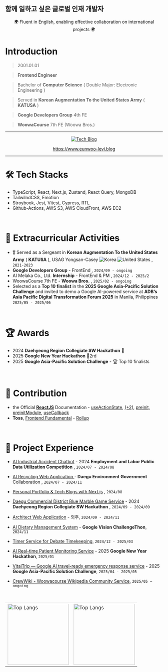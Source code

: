 ## 함께 일하고 싶은 글로벌 인재 개발자

<div align="center">
  <div>🌍 Fluent in English, enabling effective collaboration on international projects 🌍 </div> 
</div>

# Introduction

> 2001.01.01

> **Frontend Engineer**

> Bachelor of **Computer Science** ( Double Major: Electronic Engineering )

> Served in **Korean Augmentation To the United States Army** ( **KATUSA** )

> **Google Developers Group** 4th FE

> **WoowaCourse** 7th FE (Woowa Bros.)

***

<div align="center">
  <a href="https://www.eunwoo-levi.blog" target="_blank">
    <img src="https://img.shields.io/badge/Personal%20Next.js%20Tech%20Blog-20232A?style=for-the-badge&logo=nextdotjs&logoColor=white" alt="Tech Blog" />
  </a>

  <br/>
  
  <a href="https://www.eunwoo-levi.blog">https://www.eunwoo-levi.blog</a>

</div>

***

# 🛠️ Tech Stacks
- TypeScript, React, Next.js, Zustand, React Query, MongoDB
- TailwilndCSS, Emotion
- Stroybook, Jest, Vitest, Cypress, RTL
- Github-Actions, AWS S3, AWS CloudFront, AWS EC2

<br/>

# 🌟 Extracurricular Activities

- 🎖️ Served as a Sergeant in **Korean Augmentation To the United States Army** ( **KATUSA** ), USAG Yongsan-Casey  <img src="https://raw.githubusercontent.com/stevenrskelton/flag-icon/master/png/16/country-4x3/kr.png" alt="Korea" title="Korea"> <img src="https://raw.githubusercontent.com/stevenrskelton/flag-icon/master/png/16/country-4x3/us.png" alt="United States" title="United States"> , `2021-2023`
- **Google Developers Group** - FrontEnd , `2024/09 - ongoing`
- AI Melaka Co., Ltd. **Internship** - FrontEnd & PM , `2024/12 - 2025/2`
- WoowaCourse 7th FE - **Woowa Bros.** , `2025/02 - ongoing`
- Selected as a **Top 10 finalist** in the **2025 Google Asia-Pacific Solution Challenge** and invited to demo a Google AI-powered service at **ADB’s Asia Pacific Digital Transformation Forum 2025** in Manila, Philippines `2025/05 - 2025/06`

<br/>

# 🏆 Awards

- 2024 **Daehyeong Region Collegiate SW Hackathon** 🥉
- 2025 **Google New Year Hackathon** 🥈2rd
- 2025 **Google Asia-Pacific Solution Challenge** - 🏆 Top 10 finalists

<br/>

# 📌 Contribution

- the Official **[ReactJS](https://react.dev)** Documentation - <a href="https://github.com/reactjs/ko.react.dev/pull/1194#event-17655978562">useActionState</a>, <a href="https://github.com/reactjs/ko.react.dev/pull/1196"> (+2)</a>, <a href="https://github.com/reactjs/ko.react.dev/pull/1197">preinit</a>, <a href="https://github.com/reactjs/ko.react.dev/pull/1198">preinitModule</a>, <a href="https://github.com/reactjs/ko.react.dev/pull/1202">useCallback</a>
- **Toss**, [Frontend Fundamental](https://frontend-fundamentals.com/bundling) - <a href="https://github.com/toss/frontend-fundamentals/pull/267#event-17736971625">Rollup</a>

<br/>

# 💼 Project Experience

- <a href="https://github.com/Injury-law-assist" target="_blank">AI Industrial Accident Chatbot</a> - 2024 **Employment and Labor Public Data Utilization Competition** , `2024/07 - 2024/08`
  
- <a href="https://github.com/AI-Recycling-Service-Ecobuddy/FullStack" target="_blank">AI Recycling Web Application </a> - **Daegu Environment Government** Collaboration , `2024/07 - 2024/11`
    
- <a href="https://eunwoo-levi.blog" target="_blank">Personal Portfolio & Tech Blogs with Next.js</a> , `2024/08`
    
- <a href="https://github.com/commercial-game-service/Frontend" target="_blank">Daegu Commercial District Blue Marble Game Service</a> - 2024 **Daehyeong Region Collegiate SW Hackathon** , `2024/09 - 2024/09`
    
- <a href="https://github.com/eunwoo-levi/architect-web" target="_blank">Architect Web Application</a> - 외주, `2024/09 - 2024/11`
    
- <a href="https://github.com/AI-Food-Analysis-Google-Challengethon" target="_blank">AI Dietary Management System</a> - **Google Vision ChallengeThon**, `2024/11`
    
- <a href="https://github.com/debate-timer/debate-timer-fe" target="_blank">Timer Service for Debate Timekeeping</a>, `2024/12 - 2025/03`
    
- <a href="https://drive.google.com/file/d/1lJTyVYMgg1W0HQbOAtVb8eMCiaIqxrwT/view" target="_blank">AI Real-time Patient Monitoring Service</a> - 2025 **Google New Year Hackathon**, `2025/01`
    
- <a href="https://github.com/GDG-on-Campus-KNU/4th-SC-Team-5-FE" target="_blank">VitalTrip — Google AI travel-ready emergency response service</a> - 2025 **Google Asia-Pacific Solution Challenge**, `2025/04 - 2025/05`
    
- <a href="https://crew-wiki.site/wiki/%EB%8C%80%EB%AC%B8" target="_blank">CrewWiki - Woowacourse Wikipedia Community Service</a>, `2025/05 ~ ongoing`

<br/>

<div align="center">
  <table>
    <tr>
      <td>
        <img src="https://github-readme-stats.vercel.app/api/top-langs/?username=eunwoo-levi&langs_count=10&layout=compact&theme=dark" alt="Top Langs" height="195">
      </td>
      <td>
        <img src="https://github-readme-stats.vercel.app/api?username=eunwoo-levi&show_icons=true&theme=radical" alt="Top Langs" height="195">
      </td>
    </tr>
  </table>
</div>
